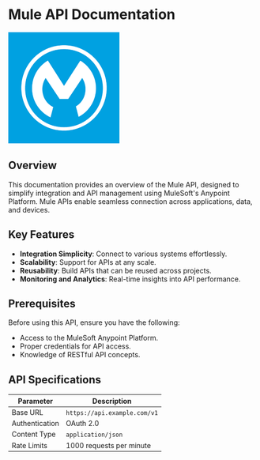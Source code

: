 # Mule API Documentation

![MuleSoft Logo](mule-logo.png)

## Overview
This documentation provides an overview of the Mule API, designed to simplify integration and API management using MuleSoft's Anypoint Platform. Mule APIs enable seamless connection across applications, data, and devices.

## Key Features
- **Integration Simplicity**: Connect to various systems effortlessly.
- **Scalability**: Support for APIs at any scale.
- **Reusability**: Build APIs that can be reused across projects.
- **Monitoring and Analytics**: Real-time insights into API performance.

## Prerequisites
Before using this API, ensure you have the following:
- Access to the MuleSoft Anypoint Platform.
- Proper credentials for API access.
- Knowledge of RESTful API concepts.

## API Specifications
| Parameter          | Description                               |
|--------------------|-------------------------------------------|
| Base URL           | `https://api.example.com/v1`             |
| Authentication     | OAuth 2.0                               |
| Content Type       | `application/json`                      |
| Rate Limits        | 1000 requests per minute                |
